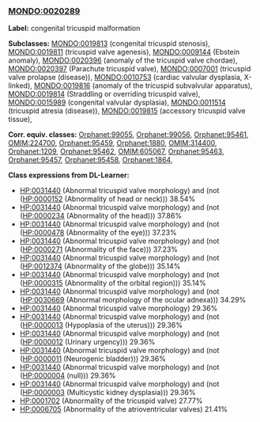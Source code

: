 
### [MONDO:0020289](http://purl.obolibrary.org/obo/MONDO_0020289)
**Label:** congenital tricuspid malformation

**Subclasses:** [MONDO:0019813](http://purl.obolibrary.org/obo/MONDO_0019813) (congenital tricuspid stenosis), [MONDO:0019811](http://purl.obolibrary.org/obo/MONDO_0019811) (tricuspid valve agenesis), [MONDO:0009144](http://purl.obolibrary.org/obo/MONDO_0009144) (Ebstein anomaly), [MONDO:0020396](http://purl.obolibrary.org/obo/MONDO_0020396) (anomaly of the tricuspid valve chordae), [MONDO:0020397](http://purl.obolibrary.org/obo/MONDO_0020397) (Parachute tricuspid valve), [MONDO:0007001](http://purl.obolibrary.org/obo/MONDO_0007001) (tricuspid valve prolapse (disease)), [MONDO:0010753](http://purl.obolibrary.org/obo/MONDO_0010753) (cardiac valvular dysplasia, X-linked), [MONDO:0019816](http://purl.obolibrary.org/obo/MONDO_0019816) (anomaly of the tricuspid subvalvular apparatus), [MONDO:0019814](http://purl.obolibrary.org/obo/MONDO_0019814) (Straddling or overriding tricuspid valve), [MONDO:0015989](http://purl.obolibrary.org/obo/MONDO_0015989) (congenital valvular dysplasia), [MONDO:0011514](http://purl.obolibrary.org/obo/MONDO_0011514) (tricuspid atresia (disease)), [MONDO:0019815](http://purl.obolibrary.org/obo/MONDO_0019815) (accessory tricuspid valve tissue), 

**Corr. equiv. classes:** [Orphanet:99055](http://www.orpha.net/ORDO/Orphanet_99055), [Orphanet:99056](http://www.orpha.net/ORDO/Orphanet_99056), [Orphanet:95461](http://www.orpha.net/ORDO/Orphanet_95461), [OMIM:224700](http://purl.obolibrary.org/obo/OMIM_224700), [Orphanet:95459](http://www.orpha.net/ORDO/Orphanet_95459), [Orphanet:1880](http://www.orpha.net/ORDO/Orphanet_1880), [OMIM:314400](http://purl.obolibrary.org/obo/OMIM_314400), [Orphanet:1209](http://www.orpha.net/ORDO/Orphanet_1209), [Orphanet:95462](http://www.orpha.net/ORDO/Orphanet_95462), [OMIM:605067](http://purl.obolibrary.org/obo/OMIM_605067), [Orphanet:95463](http://www.orpha.net/ORDO/Orphanet_95463), [Orphanet:95457](http://www.orpha.net/ORDO/Orphanet_95457), [Orphanet:95458](http://www.orpha.net/ORDO/Orphanet_95458), [Orphanet:1864](http://www.orpha.net/ORDO/Orphanet_1864), 

**Class expressions from DL-Learner:**

- [HP:0031440](http://purl.obolibrary.org/obo/HP_0031440) (Abnormal tricuspid valve morphology) and (not ([HP:0000152](http://purl.obolibrary.org/obo/HP_0000152) (Abnormality of head or neck))) 38.54%
- [HP:0031440](http://purl.obolibrary.org/obo/HP_0031440) (Abnormal tricuspid valve morphology) and (not ([HP:0000234](http://purl.obolibrary.org/obo/HP_0000234) (Abnormality of the head))) 37.86%
- [HP:0031440](http://purl.obolibrary.org/obo/HP_0031440) (Abnormal tricuspid valve morphology) and (not ([HP:0000478](http://purl.obolibrary.org/obo/HP_0000478) (Abnormality of the eye))) 37.23%
- [HP:0031440](http://purl.obolibrary.org/obo/HP_0031440) (Abnormal tricuspid valve morphology) and (not ([HP:0000271](http://purl.obolibrary.org/obo/HP_0000271) (Abnormality of the face))) 37.23%
- [HP:0031440](http://purl.obolibrary.org/obo/HP_0031440) (Abnormal tricuspid valve morphology) and (not ([HP:0012374](http://purl.obolibrary.org/obo/HP_0012374) (Abnormality of the globe))) 35.14%
- [HP:0031440](http://purl.obolibrary.org/obo/HP_0031440) (Abnormal tricuspid valve morphology) and (not ([HP:0000315](http://purl.obolibrary.org/obo/HP_0000315) (Abnormality of the orbital region))) 35.14%
- [HP:0031440](http://purl.obolibrary.org/obo/HP_0031440) (Abnormal tricuspid valve morphology) and (not ([HP:0030669](http://purl.obolibrary.org/obo/HP_0030669) (Abnormal morphology of the ocular adnexa))) 34.29%
- [HP:0031440](http://purl.obolibrary.org/obo/HP_0031440) (Abnormal tricuspid valve morphology) 29.36%
- [HP:0031440](http://purl.obolibrary.org/obo/HP_0031440) (Abnormal tricuspid valve morphology) and (not ([HP:0000013](http://purl.obolibrary.org/obo/HP_0000013) (Hypoplasia of the uterus))) 29.36%
- [HP:0031440](http://purl.obolibrary.org/obo/HP_0031440) (Abnormal tricuspid valve morphology) and (not ([HP:0000012](http://purl.obolibrary.org/obo/HP_0000012) (Urinary urgency))) 29.36%
- [HP:0031440](http://purl.obolibrary.org/obo/HP_0031440) (Abnormal tricuspid valve morphology) and (not ([HP:0000011](http://purl.obolibrary.org/obo/HP_0000011) (Neurogenic bladder))) 29.36%
- [HP:0031440](http://purl.obolibrary.org/obo/HP_0031440) (Abnormal tricuspid valve morphology) and (not ([HP:0000004](http://purl.obolibrary.org/obo/HP_0000004) (null))) 29.36%
- [HP:0031440](http://purl.obolibrary.org/obo/HP_0031440) (Abnormal tricuspid valve morphology) and (not ([HP:0000003](http://purl.obolibrary.org/obo/HP_0000003) (Multicystic kidney dysplasia))) 29.36%
- [HP:0001702](http://purl.obolibrary.org/obo/HP_0001702) (Abnormality of the tricuspid valve) 27.77%
- [HP:0006705](http://purl.obolibrary.org/obo/HP_0006705) (Abnormality of the atrioventricular valves) 21.41%


